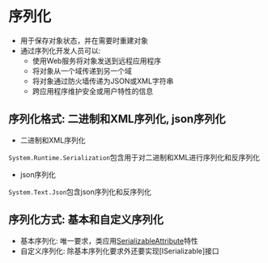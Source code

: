 # 序列化

- 用于保存对象状态，并在需要时重建对象
- 通过序列化开发人员可以:
  - 使用Web服务将对象发送到远程应用程序
  - 将对象从一个域传递到另一个域
  - 将对象通过防火墙传递为JSON或XML字符串
  - 跨应用程序维护安全或用户特性的信息

## 序列化格式: 二进制和XML序列化, json序列化

- 二进制和XML序列化

`System.Runtime.Serialization`包含用于对二进制和XML进行序列化和反序列化

- json序列化

`System.Text.Json`包含json序列化和反序列化

## 序列化方式: 基本和自定义序列化

- 基本序列化: 唯一要求，类应用[SerializableAttribute](csharp-attribute.md)特性
- 自定义序列化: 除基本序列化要求外还要实现[ISerializable]接口
